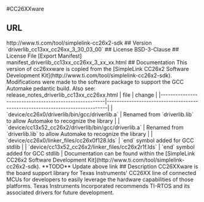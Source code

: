 #CC26XXware

## URL
<!-- TODO: UPDATE THIS for CC2650 / CC1352 / CC2652 --!>
http://www.ti.com/tool/simplelink-cc26x2-sdk

## Version
`driverlib_cc13xx_cc26xx_3_30_03_00`

## License

BSD-3-Clause

## License File

[Export Manifest]  manifest_driverlib_cc13xx_cc26xx_3_xx_xx.html

## Documentation

This version of cc26xxware is copied from the [SimpleLink CC26x2 Software
Development Kit](http://www.ti.com/tool/simplelink-cc26x2-sdk). Modifications
were made to the software package to support the GCC Automake pedantic build.

Also see:  release_notes_driverlib_cc13xx_cc26xx.html

| file                                                  | change                                                                       |
|-------------------------------------------------------|------------------------------------------------------------------------------|
| `device/cc26x0/driverlib/bin/gcc/driverlib.a`         | Renamed from `driverlib.lib` to allow Automake to recognize the library      |
| `device/cc13x52_cc26x2/driverlib/bin/gcc/driverlib.a` | Renamed from `driverlib.lib` to allow Automake to recognize the library      |
| `device/cc26x0/linker_files/cc26x0f128.lds`           | `end` symbol added for GCC stdlib                                            |
| `device/cc13x52_cc26x2/linker_files/cc26x2r1f.lds`    | `end` symbol added for GCC stdlib                                            |

Documentation can be found within the [SimpleLink CC26x2 Software Development
Kit](http://www.ti.com/tool/simplelink-cc26x2-sdk).

**TODO** Update above link

## Description

CC26XXware is the board support library for Texas Instruments' CC26XX line of
connected MCUs for developers to easily leverage the hardware capabilities of
those platforms. Texas Instruments Incorporated recommends TI-RTOS and its
associated drivers for future development.

